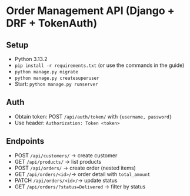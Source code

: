 # Order Management API (Django + DRF + TokenAuth)

## Setup
- Python 3.13.2
- `pip install -r requirements.txt` (or use the commands in the guide)
- `python manage.py migrate`
- `python manage.py createsuperuser`
- Start: `python manage.py runserver`

## Auth
- Obtain token: POST `/api/auth/token/` with `{username, password}`
- Use header: `Authorization: Token <token>`

## Endpoints
- POST `/api/customers/`  -> create customer
- GET  `/api/products/`   -> list products
- POST `/api/orders/`     -> create order (nested items)
- GET  `/api/orders/<id>/`-> order detail with `total_amount`
- PATCH `/api/orders/<id>/`-> update status
- GET  `/api/orders/?status=Delivered` -> filter by status
